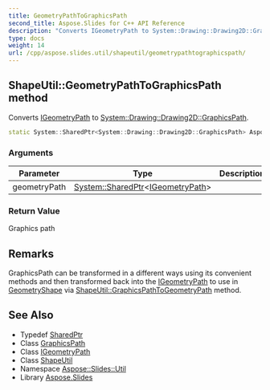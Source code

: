 ```yaml
---
title: GeometryPathToGraphicsPath
second_title: Aspose.Slides for C++ API Reference
description: "Converts IGeometryPath to System::Drawing::Drawing2D::GraphicsPath."
type: docs
weight: 14
url: /cpp/aspose.slides.util/shapeutil/geometrypathtographicspath/
---
```

## ShapeUtil::GeometryPathToGraphicsPath method


Converts [IGeometryPath](../../../aspose.slides/igeometrypath/) to [System::Drawing::Drawing2D::GraphicsPath](../../../system.drawing.drawing2d/graphicspath/).

```cpp
static System::SharedPtr<System::Drawing::Drawing2D::GraphicsPath> Aspose::Slides::Util::ShapeUtil::GeometryPathToGraphicsPath(System::SharedPtr<IGeometryPath> geometryPath)
```


### Arguments

| Parameter | Type | Description |
| --- | --- | --- |
| geometryPath | [System::SharedPtr](../../../system/sharedptr/)\<[IGeometryPath](../../../aspose.slides/igeometrypath/)\> |  |

### Return Value

Graphics path
## Remarks


GraphicsPath can be transformed in a different ways using its convenient methods and then transformed back into the [IGeometryPath](../../../aspose.slides/igeometrypath/) to use in [GeometryShape](../../../aspose.slides/geometryshape/) via [ShapeUtil::GraphicsPathToGeometryPath](../graphicspathtogeometrypath/) method.

## See Also

* Typedef [SharedPtr](../../../system/sharedptr/)
* Class [GraphicsPath](../../../system.drawing.drawing2d/graphicspath/)
* Class [IGeometryPath](../../../aspose.slides/igeometrypath/)
* Class [ShapeUtil](../)
* Namespace [Aspose::Slides::Util](../../)
* Library [Aspose.Slides](../../../)
